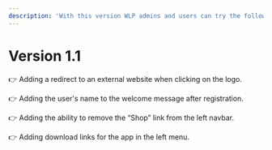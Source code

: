 ```yaml
---
description: 'With this version WLP admins and users can try the following improvements:'
---
```


# Version 1.1

👉  Adding a redirect to an external website when clicking on the logo.

👉  Adding the user's name to the welcome message after registration.

👉  Adding the ability to remove the “Shop” link from the left navbar.

👉  Adding download links for the app in the left menu.
